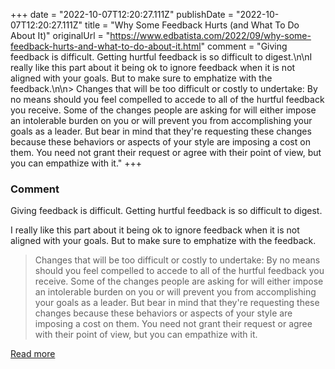 +++
date = "2022-10-07T12:20:27.111Z"
publishDate = "2022-10-07T12:20:27.111Z"
title = "Why Some Feedback Hurts (and What To Do About It)"
originalUrl = "https://www.edbatista.com/2022/09/why-some-feedback-hurts-and-what-to-do-about-it.html"
comment = "Giving feedback is difficult. Getting hurtful feedback is so difficult to digest.\n\nI really like this part about it being ok to ignore feedback when it is not aligned with your goals. But to make sure to emphatize with the feedback.\n\n> Changes that will be too difficult or costly to undertake: By no means should you feel compelled to accede to all of the hurtful feedback you receive. Some of the changes people are asking for will either impose an intolerable burden on you or will prevent you from accomplishing your goals as a leader. But bear in mind that they're requesting these changes because these behaviors or aspects of your style are imposing a cost on them. You need not grant their request or agree with their point of view, but you can empathize with it."
+++

### Comment

Giving feedback is difficult. Getting hurtful feedback is so difficult to digest.

I really like this part about it being ok to ignore feedback when it is not aligned with your goals. But to make sure to emphatize with the feedback.

> Changes that will be too difficult or costly to undertake: By no means should you feel compelled to accede to all of the hurtful feedback you receive. Some of the changes people are asking for will either impose an intolerable burden on you or will prevent you from accomplishing your goals as a leader. But bear in mind that they're requesting these changes because these behaviors or aspects of your style are imposing a cost on them. You need not grant their request or agree with their point of view, but you can empathize with it.

[Read more](https://www.edbatista.com/2022/09/why-some-feedback-hurts-and-what-to-do-about-it.html)
